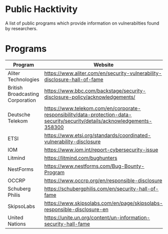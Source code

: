 # Public Hacktivity

A list of public programs which provide information on vulnerabilties found by researchers.

# Programs
| Program | Website |
|--------------|-----------|
| Aliter Technologies | https://www.aliter.com/en/security-vulnerability-disclosure-hall-of-fame |
| British Broadcasting Corporation | https://www.bbc.com/backstage/security-disclosure-policy/acknowledgements/ |
| Deutsche Telekom | https://www.telekom.com/en/corporate-responsibility/data-protection-data-security/security/details/acknowledgements-358300 |
| ETSI | https://www.etsi.org/standards/coordinated-vulnerability-disclosure |
| IOM | https://www.iom.int/report-cybersecurity-issue |
| Litmind | https://litmind.com/bughunters |
| NestForms | https://www.nestforms.com/Bug-Bounty-Program |
| OCCRP | https://www.occrp.org/en/responsible-disclosure |
| Schuberg Philis | https://schubergphilis.com/en/security-hall-of-fame |
| SkipsoLabs | https://www.skipsolabs.com/en/page/skipsolabs-responsible-disclosure-en |
| United Nations | https://unite.un.org/content/un-information-security-hall-fame |
